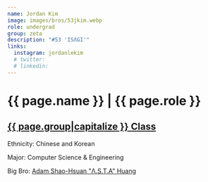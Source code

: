 ```yaml
---
name: Jordan Kim
image: images/bros/53jkim.webp
role: undergrad
group: zeta
description: "#53 'ISΛGI'"
links:
  instagram: jordanlekim
  # twitter: 
  # linkedin: 
---
```


# {{ page.name }} | {{ page.role }} 
    
## [{{ page.group|capitalize }} Class](/ah/{{page.group}}s)
    
Ethnicity: Chinese and Korean

Major: Computer Science & Engineering

Big Bro: [Adam Shao-Hsuan "Λ.S.T.A" Huang](36ahuang)